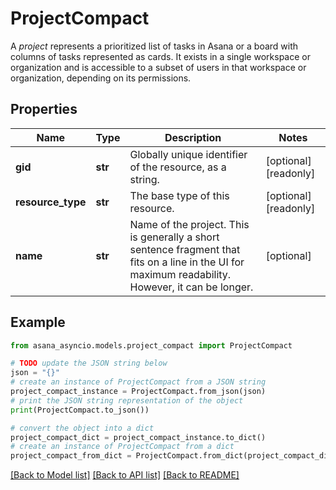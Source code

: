# ProjectCompact

A *project* represents a prioritized list of tasks in Asana or a board with columns of tasks represented as cards. It exists in a single workspace or organization and is accessible to a subset of users in that workspace or organization, depending on its permissions.

## Properties

Name | Type | Description | Notes
------------ | ------------- | ------------- | -------------
**gid** | **str** | Globally unique identifier of the resource, as a string. | [optional] [readonly] 
**resource_type** | **str** | The base type of this resource. | [optional] [readonly] 
**name** | **str** | Name of the project. This is generally a short sentence fragment that fits on a line in the UI for maximum readability. However, it can be longer. | [optional] 

## Example

```python
from asana_asyncio.models.project_compact import ProjectCompact

# TODO update the JSON string below
json = "{}"
# create an instance of ProjectCompact from a JSON string
project_compact_instance = ProjectCompact.from_json(json)
# print the JSON string representation of the object
print(ProjectCompact.to_json())

# convert the object into a dict
project_compact_dict = project_compact_instance.to_dict()
# create an instance of ProjectCompact from a dict
project_compact_from_dict = ProjectCompact.from_dict(project_compact_dict)
```
[[Back to Model list]](../README.md#documentation-for-models) [[Back to API list]](../README.md#documentation-for-api-endpoints) [[Back to README]](../README.md)


